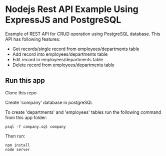 # Nodejs Rest API Example Using ExpressJS and PostgreSQL #

Example of REST API for CRUD operation using PostgreSQL database. This API has following features:
- Get records/single record from employees/departments table
- Add record into employees/departments table
- Edit record in employees/departments table
- Delete record from employees/departments table

## Run this app ##
Clone this repo  

Create 'company' database in postgreSQL  

To create 'departments' and 'employees' tables run the following command from this app folder:

`psql -f company.sql company`

Then run:

```
npm install
node server
```
